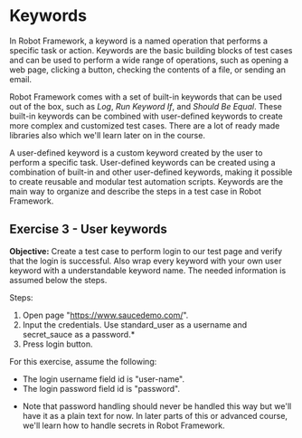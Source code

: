 # Keywords

In Robot Framework, a keyword is a named operation that performs a specific task or action. Keywords are the basic building blocks of test cases and can be used to perform a wide range of operations, such as opening a web page, clicking a button, checking the contents of a file, or sending an email.

Robot Framework comes with a set of built-in keywords that can be used out of the box, such as *Log*, *Run Keyword If*, and *Should Be Equal*. These built-in keywords can be combined with user-defined keywords to create more complex and customized test cases. There are a lot of ready made libraries also which we'll learn later on in the course.

A user-defined keyword is a custom keyword created by the user to perform a specific task. User-defined keywords can be created using a combination of built-in and other user-defined keywords, making it possible to create reusable and modular test automation scripts. Keywords are the main way to organize and describe the steps in a test case in Robot Framework.

## Exercise 3 - User keywords

**Objective:** Create a test case to perform login to our test page and verify that the login is successful. Also wrap every keyword with your own user keyword with a understandable keyword name. The needed information is assumed below the steps.

Steps:

1. Open page "https://www.saucedemo.com/".
2. Input the credentials. Use standard_user as a username and secret_sauce as a password.*
3. Press login button.

For this exercise, assume the following:

- The login username field id is "user-name".
- The login password field id is "password".

* Note that password handling should never be handled this way but we'll have it as a plain text for now. In later parts of this or advanced course, we'll learn how to handle secrets in Robot Framework.

